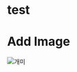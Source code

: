 # test

# Add Image
![개미](https://user-images.githubusercontent.com/74640695/116178287-3c8c9300-a750-11eb-9b1a-16e129829a35.jpg)
